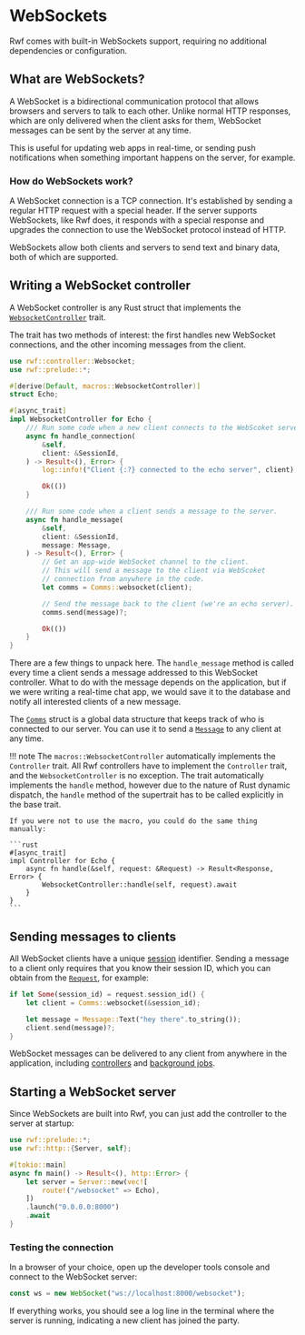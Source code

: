 # WebSockets

Rwf comes with built-in WebSockets support, requiring no additional dependencies or configuration.

## What are WebSockets?

A WebSocket is a bidirectional communication protocol that allows browsers and servers
to talk to each other. Unlike normal HTTP responses,
which are only delivered when the client asks for them, WebSocket messages can be sent by the server at any time.

This is useful for updating web apps in real-time, or sending push notifications when something important
happens on the server, for example.

### How do WebSockets work?

A WebSocket connection is a TCP connection. It's established by sending a regular HTTP request with a special header.
If the server supports WebSockets, like Rwf does, it responds with a special response and upgrades the connection to use
the WebSocket protocol instead of HTTP.

WebSockets allow both clients and servers to send text and binary data, both of which are supported.

## Writing a WebSocket controller

A WebSocket controller is any Rust struct that implements the
[`WebsocketController`](https://docs.rs/rwf/latest/rwf/controller/trait.WebsocketController.html) trait.

The trait has two methods of interest: the first handles new WebSocket connections, and the other
incoming messages from the client.

```rust
use rwf::controller::Websocket;
use rwf::prelude::*;

#[derive(Default, macros::WebsocketController)]
struct Echo;

#[async_trait]
impl WebsocketController for Echo {
    /// Run some code when a new client connects to the WebScoket server.
    async fn handle_connection(
        &self,
        client: &SessionId,
    ) -> Result<(), Error> {
        log::info!("Client {:?} connected to the echo server", client);

        Ok(())
    }

    /// Run some code when a client sends a message to the server.
    async fn handle_message(
        &self,
        client: &SessionId,
        message: Message,
    ) -> Result<(), Error> {
        // Get an app-wide WebSocket channel to the client.
        // This will send a message to the client via WebScoket
        // connection from anywhere in the code.
        let comms = Comms::websocket(client);

        // Send the message back to the client (we're an echo server).
        comms.send(message)?;

        Ok(())
    }
}
```

There are a few things to unpack here. The `handle_message` method is called every time a client sends a message
addressed to this WebSocket controller. What to do with the message depends on the application, but if we
were writing a real-time chat app, we would save it to the database and notify all interested clients of a
new message.

The [`Comms`](https://docs.rs/rwf/latest/rwf/comms/struct.Comms.html) struct is a global data structure that keeps track of who is connected to our server. You can use it
to send a [`Message`](https://docs.rs/rwf/latest/rwf/http/websocket/enum.Message.html) to any client at any time.

!!! note
    The `macros::WebsocketController` automatically implements the `Controller` trait.
    All Rwf controllers have to implement the `Controller` trait, and the `WebsocketController` is no exception.
    The trait automatically implements the `handle` method, however due to the nature of Rust dynamic dispatch,
    the `handle` method of the supertrait has to be called explicitly in the base trait.

    If you were not to use the macro, you could do the same thing manually:

    ```rust
    #[async_trait]
    impl Controller for Echo {
        async fn handle(&self, request: &Request) -> Result<Response, Error> {
            WebsocketController::handle(self, request).await
        }
    }
    ```

## Sending messages to clients

All WebSocket clients have a unique [session](sessions.md) identifier. Sending a message to a client only requires that you know their session ID, which you can obtain from the [`Request`](request.md), for example:

```rust
if let Some(session_id) = request.session_id() {
    let client = Comms::websocket(&session_id);

    let message = Message::Text("hey there".to_string());
    client.send(message)?;
}
```

WebSocket messages can be delivered to any client from anywhere in the application, including [controllers](index.md) and [background jobs](../background-jobs/index.md).

## Starting a WebSocket server

Since WebSockets are built into Rwf, you can just add the controller to the server at startup:

```rust
use rwf::prelude::*;
use rwf::http::{Server, self};

#[tokio::main]
async fn main() -> Result<(), http::Error> {
    let server = Server::new(vec![
        route!("/websocket" => Echo),
    ])
    .launch("0.0.0.0:8000")
    .await
}
```

### Testing the connection

In a browser of your choice, open up the developer tools console and connect to the WebSocket server:

```javascript
const ws = new WebSocket("ws://localhost:8000/websocket");
```

If everything works, you should see a log line in the terminal where the server is running, indicating a new
client has joined the party.
